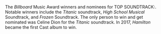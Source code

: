 The _Billboard_ Music Award winners and nominees for TOP SOUNDTRACK:. Notable winners include the _Titanic_ soundtrack, _High School Musical_ Soundtrack, and _Frozen_ Soundtrack. The only person to win and get nominated was Celine Dion for the _Titanic_ soundtrack. In 2017, _Hamilton_ became the first Cast album to win.
